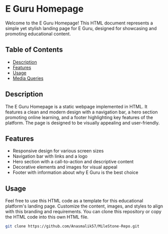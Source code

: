 # E Guru Homepage

Welcome to the E Guru Homepage! This HTML document represents a simple yet stylish landing page for E Guru, designed for showcasing and promoting educational content.

## Table of Contents
- [Description](#description)
- [Features](#features)
- [Usage](#usage)
- [Media Queries](#media-queries)

## Description
The E Guru Homepage is a static webpage implemented in HTML. It features a clean and modern design with a navigation bar, a hero section promoting online learning, and a footer highlighting key features of the platform. The page is designed to be visually appealing and user-friendly.

## Features
- Responsive design for various screen sizes
- Navigation bar with links and a logo
- Hero section with a call-to-action and descriptive content
- Decorative elements and images for visual appeal
- Footer with information about why E Guru is the best choice

## Usage
Feel free to use this HTML code as a template for this educational platform's landing page. Customize the content, images, and styles to align with this branding and requirements. You can clone this repository or copy the HTML code into this own HTML file.

```bash
git clone https://github.com/Anasmalik57/MileStone-Repo.git
